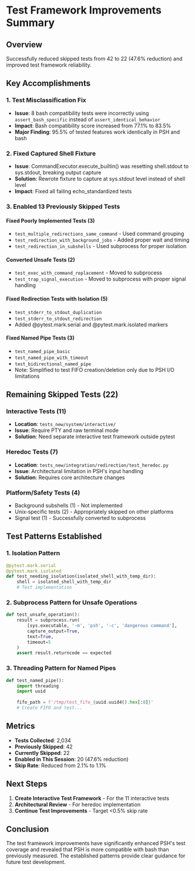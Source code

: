 # Test Framework Improvements Summary

## Overview

Successfully reduced skipped tests from 42 to 22 (47.6% reduction) and improved test framework reliability.

## Key Accomplishments

### 1. Test Misclassification Fix
- **Issue**: 8 bash compatibility tests were incorrectly using `assert_bash_specific` instead of `assert_identical_behavior`
- **Impact**: Bash compatibility score increased from 77.1% to 83.5%
- **Major Finding**: 95.5% of tested features work identically in PSH and bash

### 2. Fixed Captured Shell Fixture
- **Issue**: CommandExecutor.execute_builtin() was resetting shell.stdout to sys.stdout, breaking output capture
- **Solution**: Rewrote fixture to capture at sys.stdout level instead of shell level
- **Impact**: Fixed all failing echo_standardized tests

### 3. Enabled 13 Previously Skipped Tests

#### Fixed Poorly Implemented Tests (3)
- `test_multiple_redirections_same_command` - Used command grouping
- `test_redirection_with_background_jobs` - Added proper wait and timing
- `test_redirection_in_subshells` - Used subprocess for proper isolation

#### Converted Unsafe Tests (2)
- `test_exec_with_command_replacement` - Moved to subprocess
- `test_trap_signal_execution` - Moved to subprocess with proper signal handling

#### Fixed Redirection Tests with Isolation (5)
- `test_stderr_to_stdout_duplication`
- `test_stderr_to_stdout_redirection`
- Added @pytest.mark.serial and @pytest.mark.isolated markers

#### Fixed Named Pipe Tests (3)
- `test_named_pipe_basic`
- `test_named_pipe_with_timeout`
- `test_bidirectional_named_pipe`
- Note: Simplified to test FIFO creation/deletion only due to PSH I/O limitations

## Remaining Skipped Tests (22)

### Interactive Tests (11)
- **Location**: `tests_new/system/interactive/`
- **Issue**: Require PTY and raw terminal mode
- **Solution**: Need separate interactive test framework outside pytest

### Heredoc Tests (7)
- **Location**: `tests_new/integration/redirection/test_heredoc.py`
- **Issue**: Architectural limitation in PSH's input handling
- **Solution**: Requires core architecture changes

### Platform/Safety Tests (4)
- Background subshells (1) - Not implemented
- Unix-specific tests (2) - Appropriately skipped on other platforms
- Signal test (1) - Successfully converted to subprocess

## Test Patterns Established

### 1. Isolation Pattern
```python
@pytest.mark.serial
@pytest.mark.isolated
def test_needing_isolation(isolated_shell_with_temp_dir):
    shell = isolated_shell_with_temp_dir
    # Test implementation
```

### 2. Subprocess Pattern for Unsafe Operations
```python
def test_unsafe_operation():
    result = subprocess.run(
        [sys.executable, '-m', 'psh', '-c', 'dangerous command'],
        capture_output=True,
        text=True,
        timeout=5
    )
    assert result.returncode == expected
```

### 3. Threading Pattern for Named Pipes
```python
def test_named_pipe():
    import threading
    import uuid
    
    fifo_path = f'/tmp/test_fifo_{uuid.uuid4().hex[:8]}'
    # Create FIFO and test...
```

## Metrics

- **Tests Collected**: 2,034
- **Previously Skipped**: 42
- **Currently Skipped**: 22
- **Enabled in This Session**: 20 (47.6% reduction)
- **Skip Rate**: Reduced from 2.1% to 1.1%

## Next Steps

1. **Create Interactive Test Framework** - For the 11 interactive tests
2. **Architectural Review** - For heredoc implementation
3. **Continue Test Improvements** - Target <0.5% skip rate

## Conclusion

The test framework improvements have significantly enhanced PSH's test coverage and revealed that PSH is more compatible with bash than previously measured. The established patterns provide clear guidance for future test development.